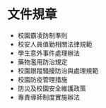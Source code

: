 # 文件規章

- 校園霸凌防制準則
- 校安人員值勤相關法律規範
- 學生意外事件處理辦法
- 藥物濫用防治規定
- 校園跟蹤騷擾防治與處理規範
- 校園防疫管理措施
- 防災及校園安全維護政策
- 專責導師制度實施辦法
